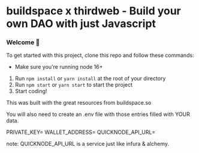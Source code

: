 # buildspace x thirdweb - Build your own DAO with just Javascript

### **Welcome 👋**
To get started with this project, clone this repo and follow these commands:

*  Make sure you're running node 16+
1. Run `npm install` or `yarn install` at the root of your directory
2. Run `npm start` or `yarn start` to start the project
3. Start coding!

This was built with the great resources from buildspace.so

You will also need to create an .env file with those entries filled with YOUR data.

PRIVATE_KEY=
WALLET_ADDRESS=
QUICKNODE_API_URL=

note: QUICKNODE_API_URL is a service just like infura & alchemy. 
